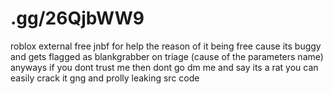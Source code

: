 # .gg/26QjbWW9
roblox external free jnbf for help
the reason of it being free cause its buggy and gets flagged as blankgrabber on triage (cause of the parameters name)
anyways if you dont trust me then dont go dm me and say its a rat 
you can easily crack it gng
and prolly leaking src code
